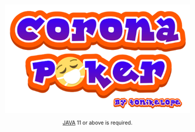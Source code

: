 <p align="center"><a href="https://tonikelope.github.io/coronapoker/"><img src="/src/main/resources/images/corona_poker_splash.png?raw=true"></a></p>
<p align="center"><a href="https://java.com">JAVA</a> 11 or above is required.</p>
